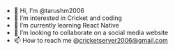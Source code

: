 - 👋 Hi, I’m @tarushm2006
- 👀 I’m interested in Cricket and coding
- 🌱 I’m currently learning React Native
- 💞️ I’m looking to collaborate on a social media website
- 📫 How to reach me @cricketserver2006@gmail.com

<!---
tarushm2006/tarushm2006 is a ✨ special ✨ repository because its `README.md` (this file) appears on your GitHub profile.
You can click the Preview link to take a look at your changes.
--->

